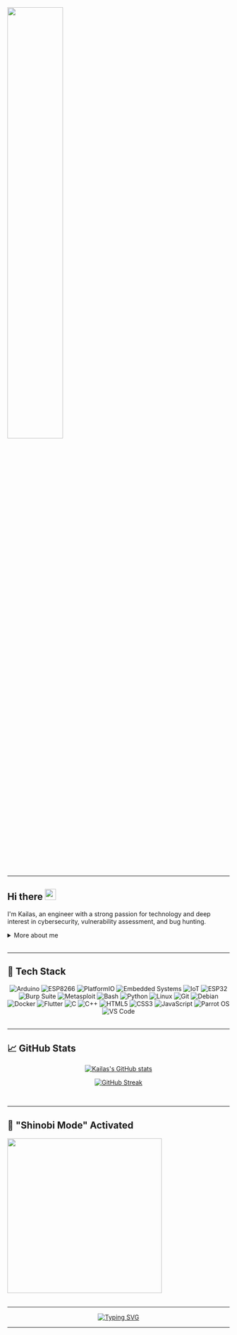 <img src="https://media.giphy.com/media/6OrCT1jVbonHG/giphy.gif?cid=ecf05e47wbio2a4co132ma5p1gbkqvre2hq9f8sa02zujafm&ep=v1_gifs_search&rid=giphy.gif&ct=g" width="50%" />

---

<h2 align="left">
  Hi there
  <img src="https://media.giphy.com/media/hvRJCLFzcasrR4ia7z/giphy.gif" width="25px"/>
</h2>

I'm Kailas, an engineer with a strong passion for technology and deep interest in cybersecurity, vulnerability assessment, and bug hunting.

<details>
  <summary>More about me</summary>
  
- Currently focusing on CyberSecurity & improving my Web Hacking skills 🔍
- Mastering Exploit Development
- Building Smart Devices with Embedded Systems 🛠️
- Improving knowledge in Web-app Vulnerabilities
- Reach out to me at **itskailasnv@gmail.com**

</details>

<br>

---

## 🚀 Tech Stack

<div align="center">
  <img src="https://img.shields.io/badge/Arduino-00979D?style=for-the-badge&logo=arduino&logoColor=white" alt="Arduino" />
  <img src="https://img.shields.io/badge/ESP8266-333333?style=for-the-badge&logo=esphome&logoColor=white" alt="ESP8266" />
  <img src="https://img.shields.io/badge/PlatformIO-FF6600?style=for-the-badge&logo=platformio&logoColor=white" alt="PlatformIO" />
  <img src="https://img.shields.io/badge/Embedded%20Systems-0A0A0A?style=for-the-badge&logo=raspberrypi&logoColor=white" alt="Embedded Systems" />
  <img src="https://img.shields.io/badge/IoT-1B1B1B?style=for-the-badge&logo=internetofthings&logoColor=white" alt="IoT" />
  <img src="https://img.shields.io/badge/ESP32-555555?style=for-the-badge&logo=esphome&logoColor=white" alt="ESP32" />
  <img src="https://img.shields.io/badge/Burp_Suite-FF6633?style=for-the-badge&logo=burp-suite&color=000000" alt="Burp Suite" />
  <img src="https://img.shields.io/badge/Metasploit-008C8C?style=for-the-badge&logo=metasploit&color=000000" alt="Metasploit" />
  <img src="https://img.shields.io/badge/Bash-4EAA25?style=for-the-badge&logo=gnu-bash&color=000000" alt="Bash" />
  <img src="https://img.shields.io/badge/Python-3776AB?style=for-the-badge&logo=python&color=000000" alt="Python" />
  <img src="https://img.shields.io/badge/Linux-FCC624?style=for-the-badge&logo=linux&color=000000" alt="Linux" />
  <img src="https://img.shields.io/badge/Git-F05032?style=for-the-badge&logo=git&color=000000" alt="Git" />
  <img src="https://img.shields.io/badge/Debian-D70A53?style=for-the-badge&logo=debian&color=000000" alt="Debian" />
  <img src="https://img.shields.io/badge/Docker-2496ED?style=for-the-badge&logo=docker&color=000000" alt="Docker" />
  <img src="https://img.shields.io/badge/Flutter-02569B?style=for-the-badge&logo=flutter&color=000000" alt="Flutter" />
  <img src="https://img.shields.io/badge/C-00599C?style=for-the-badge&logo=c&color=000000" alt="C" />
  <img src="https://img.shields.io/badge/C++-F34B7F?style=for-the-badge&logo=c%2B%2B&color=000000" alt="C++" />
  <img src="https://img.shields.io/badge/HTML5-5D4B6C?style=for-the-badge&logo=html5&color=000000" alt="HTML5" />
  <img src="https://img.shields.io/badge/CSS3-2965F1?style=for-the-badge&logo=css3&color=000000" alt="CSS3" />
  <img src="https://img.shields.io/badge/JavaScript-F7DF1E?style=for-the-badge&logo=javascript&color=000000" alt="JavaScript" />
  <img src="https://img.shields.io/badge/Parrot_OS-2E8E8F?style=for-the-badge&logo=parrot&color=000000" alt="Parrot OS" />
  <img src="https://img.shields.io/badge/VS_Code-007ACC?style=for-the-badge&logo=visual-studio-code&color=000000" alt="VS Code" />
</div>

<br>

---

## 📈 GitHub Stats

<div align="center">
  
  [![Kailas's GitHub stats](https://github-readme-stats.vercel.app/api?username=kailasnv&theme=vision-friendly-dark&bg_color=00000000&hide_border=true&custom_title=My%20GitHub%20Stats)](https://github.com/kailasnv)

  [![GitHub Streak](https://streak-stats.demolab.com?user=kailasnv&theme=dark&card_width=450&bg_color=00000000&hide_border=true)](https://git.io/streak-stats)

</div>

<br>

---

## 🥷 "Shinobi Mode" Activated

<div align="left">
  <img src="https://media4.giphy.com/media/v1.Y2lkPTc5MGI3NjExeTdlam5jYTY4cHhqYmZmdWZ1cjdpZnhmOXkyZzdhbjFjanFqbWp2ZyZlcD12MV9pbnRlcm5hbF9naWZfYnlfaWQmY3Q9Zw/JRlqKEzTDKci5JPcaL/giphy.gif" width="350px" />
</div>

<br>

---

<p align="center">
 <a href="https://git.io/typing-svg"><img src="https://readme-typing-svg.herokuapp.com?font=Fira+Code&pause=1000&width=435&lines=Always+Leveling+Up+" alt="Typing SVG" /></a>
</p>

---
